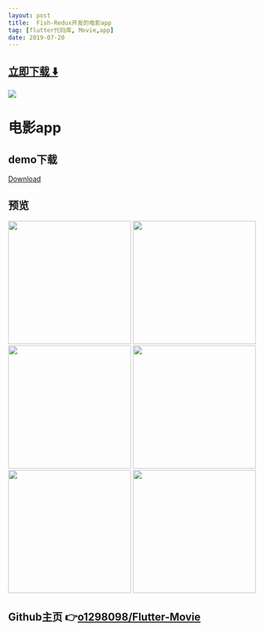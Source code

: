 ```yaml
---
layout: post
title:  Fish-Redux开发的电影app
tag: [flutter代码库, Movie,app]
date: 2019-07-20
---
```


 


## [立即下载 ️⬇️ ](https://codeload.github.com/o1298098/Flutter-Movie/zip/master) 


 
![](https://flutterawesome.com/content/images/2019/07/movie.jpg)
  
# 电影app
 
## demo下载
<a href='https://raw.githubusercontent.com/o1298098/Flutter-Movie/master/build/app/outputs/apk/release/app-release.apk'>Download</a>

## 预览
<img src="https://github.com/o1298098/Flutter-Movie/blob/master/srceenshot/ios1.png?raw=true" width="250"/>
<img src="https://github.com/o1298098/Flutter-Movie/blob/master/srceenshot/ios2.png?raw=true" width="250"/>
<img src="https://github.com/o1298098/Flutter-Movie/blob/master/srceenshot/ios3.png?raw=true" width="250"/>  
<img src="https://github.com/o1298098/Flutter-Movie/blob/master/srceenshot/ios4.png?raw=true" width="250"/>
<img src="https://github.com/o1298098/Flutter-Movie/blob/master/srceenshot/ios5.png?raw=true" width="250"/>
<img src="https://github.com/o1298098/Flutter-Movie/blob/master/srceenshot/ios6.png?raw=true" width="250"/>  


## Github主页 👉[o1298098/Flutter-Movie](http://github.com/o1298098/Flutter-Movie)